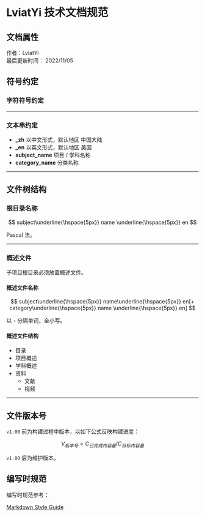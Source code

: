 # LviatYi 技术文档规范

## 文档属性

作者：LviatYi  
最后更新时间： 2022/11/05

## 符号约定

### 字符符号约定

---

### 文本串约定

- **\_zh** 以中文形式，默认地区 中国大陆
- **\_en** 以英文形式，默认地区 美国
- **subject_name** 项目 / 学科名称
- **category_name** 分类名称

---

## 文件树结构

### 根目录名称

$$
subject\underline{\hspace{5px}} name \underline{\hspace{5px}} en
$$

Pascal 法。

---

### 概述文件

子项目根目录必须放置概述文件。

#### 概述文件名称

$$
subject\underline{\hspace{5px}} name\underline{\hspace{5px}} en[+ category\underline{\hspace{5px}} name \underline{\hspace{5px}} en]
$$

以 **-** 分隔单词，全小写。

#### 概述文件结构

- 目录
- 项目概述
- 学科概述
- 资料
  - 文献
  - 视频

---

## 文件版本号

`v1.00` 前为构建过程中版本，以如下公式反映构建进度：

$$
V_{版本号}=C_{已完成内容量}/C_{目标内容量}
$$

`v1.00` 后为维护版本。

## 编写时规范

编写时规范参考：

[Markdown Style Guide][styleguideline]

[styleguideline]: ../Markdown/markdown-style-guide/index.md
